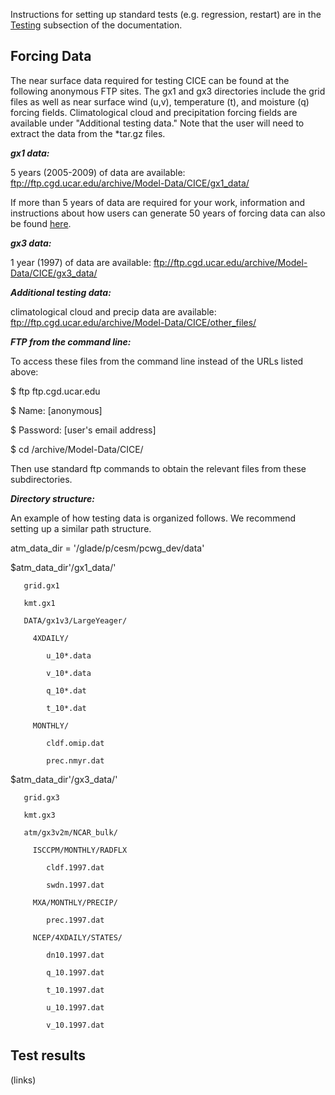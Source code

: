 Instructions for setting up standard tests (e.g. regression, restart) are in the 
[Testing](https://cice-consortium.github.io/CICE/cice_7_testing.html) subsection of the documentation.

## Forcing Data

The near surface data required for testing CICE can be found at the following anonymous FTP sites. The gx1 and gx3 directories include the grid files as well as near surface wind (u,v), temperature (t), and moisture (q) forcing fields. Climatological cloud and precipitation forcing fields are available under "Additional testing data." Note that the user will need to extract the data from the *tar.gz files.

_**gx1 data:**_

5 years (2005-2009) of data are available: ftp://ftp.cgd.ucar.edu/archive/Model-Data/CICE/gx1_data/

If more than 5 years of data are required for your work, information and instructions about how users can generate 50 years of forcing data can also be found [here](ftp://ftp.cgd.ucar.edu/archive/Model-Data/CICE/gx1_50yr_generation/gx1scrip.tar.gz). 

_**gx3 data:**_

1 year (1997) of data are available: ftp://ftp.cgd.ucar.edu/archive/Model-Data/CICE/gx3_data/

_**Additional testing data:**_ 

climatological cloud and precip data are available: ftp://ftp.cgd.ucar.edu/archive/Model-Data/CICE/other_files/

_**FTP from the command line:**_

To access these files from the command line instead of the URLs listed above:

$ ftp ftp.cgd.ucar.edu

$ Name: [anonymous]

$ Password: [user's email address]

$ cd /archive/Model-Data/CICE/

Then use standard ftp commands to obtain the relevant files from these subdirectories.

_**Directory structure:**_

An example of how testing data is organized follows. We recommend setting up a similar path structure.


atm_data_dir = '/glade/p/cesm/pcwg_dev/data'


   $atm_data_dir'/gx1_data/'

       grid.gx1

       kmt.gx1

       DATA/gx1v3/LargeYeager/
 
         4XDAILY/

            u_10*.data

            v_10*.data

            q_10*.dat

            t_10*.dat

         MONTHLY/

            cldf.omip.dat

            prec.nmyr.dat

   $atm_data_dir'/gx3_data/'

       grid.gx3

       kmt.gx3

       atm/gx3v2m/NCAR_bulk/
 
         ISCCPM/MONTHLY/RADFLX

            cldf.1997.dat

            swdn.1997.dat

         MXA/MONTHLY/PRECIP/

            prec.1997.dat

         NCEP/4XDAILY/STATES/

            dn10.1997.dat

            q_10.1997.dat

            t_10.1997.dat

            u_10.1997.dat

            v_10.1997.dat

## Test results
(links)